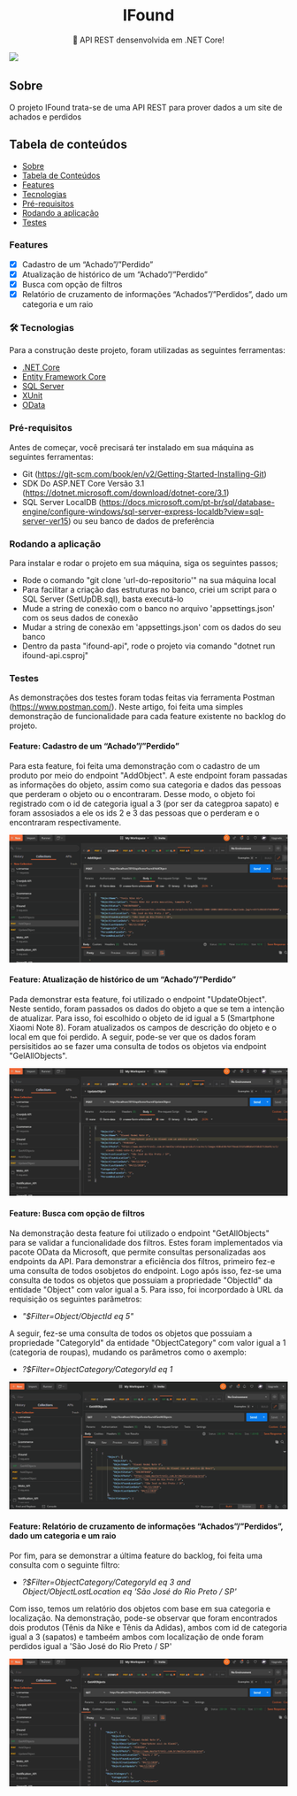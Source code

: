 <h1 align="center">IFound</h1>
<p align="center">🚀 API REST densenvolvida em .NET Core!</p>
<a href="https://accurate.com.br/">
<img  src="https://img.shields.io/static/v1?label=API&message=Accurate&color=7159c1&style=for-the-badge&logo=ghost"/> 
</a>

## Sobre
O projeto IFound trata-se de uma API REST para prover dados a um site de achados e perdidos

## Tabela de conteúdos
<!--ts-->
   * [Sobre](#sobre)
   * [Tabela de Conteúdos](#tabela-de-conteúdos)
   * [Features](#features)
   * [Tecnologias](#-tecnologias)
   * [Pré-requisitos](#pré-requisitos)
   * [Rodando a aplicação](#rodando-a-aplicação)  
   * [Testes](#testes)
<!--te-->

### Features

- [x] Cadastro de um “Achado”/”Perdido”
- [x] Atualização de histórico de um “Achado”/”Perdido”
- [x] Busca com opção de filtros
- [x] Relatório de cruzamento de informações “Achados”/”Perdidos”, dado um categoria e um raio

### 🛠 Tecnologias

Para a construção deste projeto, foram utilizadas as seguintes ferramentas:

- [.NET Core](https://dotnet.microsoft.com/)
- [Entity Framework Core](https://docs.microsoft.com/pt-br/ef/core/)
- [SQL Server](https://www.microsoft.com/en-us/sql-server)
- [XUnit](https://xunit.net/)
- [OData](https://www.odata.org/)

### Pré-requisitos
Antes de começar, você precisará ter instalado em sua máquina as seguintes ferramentas:
* Git (https://git-scm.com/book/en/v2/Getting-Started-Installing-Git)
* SDK Do ASP.NET Core Versão 3.1 (https://dotnet.microsoft.com/download/dotnet-core/3.1)
* SQL Server LocalDB (https://docs.microsoft.com/pt-br/sql/database-engine/configure-windows/sql-server-express-localdb?view=sql-server-ver15) ou seu banco de dados de preferência

### Rodando a aplicação
Para instalar e rodar o projeto em sua máquina, siga os seguintes passos;
* Rode o comando "git clone 'url-do-repositorio'" na sua máquina local
* Para facilitar a criação das estruturas no banco, criei um script para o SQL Server (SetUpDB.sql), basta executá-lo
* Mude a string de conexão com o banco no arquivo 'appsettings.json' com os seus dados de conexão
* Mudar a string de conexão em 'appsettings.json' com os dados do seu banco
* Dentro da pasta "ifound-api", rode o projeto via comando "dotnet run ifound-api.csproj"

### Testes
As demonstrações dos testes foram todas feitas via ferramenta Postman (https://www.postman.com/). Neste artigo, foi feita uma simples demonstração de funcionalidade para cada feature existente no backlog do projeto.

#### Feature: Cadastro de um “Achado”/”Perdido”
Para esta feature, foi feita uma demonstração com o cadastro de um produto por meio do endpoint "AddObject". A este endpoint foram passadas as informações do objeto, assim como sua categoria e dados das pessoas que perderam o objeto ou o encontraram. Desse modo, o objeto foi registrado com o id de categoria igual a 3 (por ser da categproa sapato) e foram assosiados a ele os ids 2 e 3 das pessoas que o perderam e o encontraram respectivamente.

![GIF Adicionar](ifound-api/gifs/gif_add_test_ifound.gif)

#### Feature: Atualização de histórico de um “Achado”/”Perdido”
Pada demonstrar esta feature, foi utilizado o endpoint "UpdateObject". Neste sentido, foram passados os dados do objeto a que se tem a intenção de atualizar. Para isso, foi escolhido o objeto de id igual a 5 (Smartphone Xiaomi Note 8). Foram atualizados os campos de descrição do objeto e o local em que foi perdido. A seguir, pode-se ver que os dados foram persisitidos ao se fazer uma consulta de todos os objetos via endpoint "GelAllObjects".

![GIF Atualizar](ifound-api/gifs/gif_update_test_ifound.gif)

#### Feature: Busca com opção de filtros
Na demonstração desta feature foi utilizado o endpoint "GetAllObjects" para se validar a funcionalidade dos filtros. Estes foram implementados via pacote OData da Microsoft, que permite consultas personalizadas aos endpoints da API. Para demonstrar a eficiência dos filtros, primeiro fez-e uma consulta de todos osobjetos do endpoint. Logo após isso, fez-se uma consulta de todos os objetos que possuiam a propriedade "ObjectId" da entidade "Object" com valor igual a 5. Para isso, foi incorpordado à URL da requisição os seguintes parâmetros:

* _"$Filter=Object/ObjectId eq 5"_

A seguir, fez-se uma consulta de todos os objetos que possuiam a propriedade "CategoryId" da entidade "ObjectCategory" com valor igual a 1 (categoria de roupas), mudando os parâmetros como o axemplo:

* _?$Filter=ObjectCategory/CategoryId eq 1_

![GIF Filtros](ifound-api/gifs/gif_filter_test_ifound.gif)

#### Feature: Relatório de cruzamento de informações “Achados”/”Perdidos”, dado um categoria e um raio
Por fim, para se demonstrar a última feature do backlog, foi feita uma consulta com o seguinte filtro:

* _?$Filter=ObjectCategory/CategoryId eq 3 and Object/ObjectLostLocation eq 'São José do Rio Preto / SP'_

Com isso, temos um relatório dos objetos com base em sua categoria e localização. Na demonstração, pode-se observar que foram encontrados dois produtos (Tênis da Nike e Tênis da Adidas), ambos com id de categoria igual a 3 (sapatos) e tambeém ambos com localização de onde foram perdidos igual a 'São José do Rio Preto / SP'

![GIF Relatorio](ifound-api/gifs/gif_report_test_ifound.gif)


